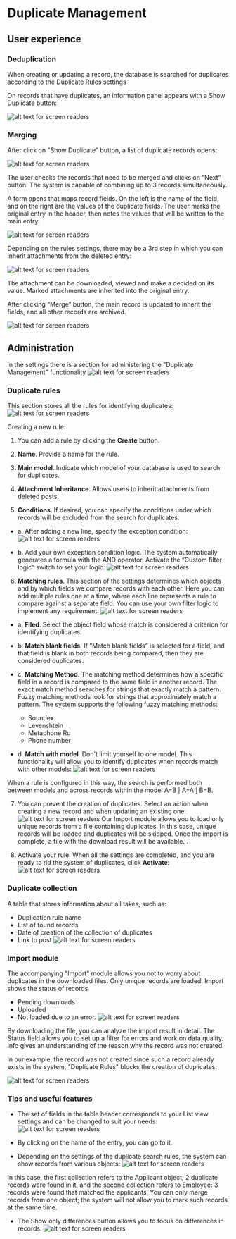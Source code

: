 # Duplicate Management

## User experience

### Deduplication

When creating or updating a record, the database is searched for duplicates according to the Duplicate Rules settings

On records that have duplicates, an information panel appears with a Show Duplicate button:

![alt text for screen readers](../images/image4.jpg)

### Merging
After click on "Show Duplicate" button, a list of duplicate records opens:

![alt text for screen readers](../images/image17.jpg)

The user checks the records that need to be merged and clicks on “Next” button.
The system is capable of combining up to 3 records simultaneously.

A form opens that maps record fields.
On the left is the name of the field, and on the right are the values of the duplicate fields.
The user marks the original entry in the header, then notes the values that will be written to the main entry:

![alt text for screen readers](../images/image13.jpg)

Depending on the rules settings, there may be a 3rd step in which you can inherit attachments from the deleted entry:

![alt text for screen readers](../images/image7.jpg)

The attachment can be downloaded, viewed and make a decided on its value.
Marked attachments are inherited into the original entry.

After clicking “Merge” button, the main record is updated to inherit the fields, and all other records are archived.


![alt text for screen readers](../images/image7.jpg)

## Administration
In the settings there is a section for administering the "Duplicate Management" functionality
![alt text for screen readers](../images/image12.jpg)

### Duplicate rules

This section stores all the rules for identifying duplicates:
![alt text for screen readers](../images/image3.jpg)

Creating a new rule:
1. You can add a rule by clicking the **Create** button.

2. **Name**. Provide a name for the rule.

3. **Main model**. Indicate which model of your database is used to search for duplicates.

4. **Attachment Inheritance**. Allows users to inherit attachments from deleted posts.

5. **Conditions**. If desired, you can specify the conditions under which records will be excluded from the search for duplicates.
- a. After adding a new line, specify the exception condition:
![alt text for screen readers](../images/image10.jpg)

- b. Add your own exception condition logic.
  The system automatically generates a formula with the AND operator. Activate the “Custom filter logic” switch to set your logic:
![alt text for screen readers](../images/image1.jpg)

6. **Matching rules**. This section of the settings determines which objects and by which fields we compare records with each other.
   Here you can add multiple rules one at a time, where each line represents a rule to compare against a separate field. You can use your own filter logic to implement any requirement:
![alt text for screen readers](../images/image15.jpg)

- a. **Filed**. Select the object field whose match is considered a criterion for identifying duplicates.

- b. **Match blank fields**. If “Match blank fields” is selected for a field, and that field is blank in both records being compared, then they are considered duplicates.

- c. **Matching Method**. The matching method determines how a specific field in a record is compared to the same field in another record.
The exact match method searches for strings that exactly match a pattern. Fuzzy matching methods look for strings that approximately match a pattern.
The system supports the following fuzzy matching methods:
  - Soundex
  - Levenshtein
  - Metaphone Ru
  - Phone number

- d. **Match with model**. Don't limit yourself to one model. This functionality will allow you to identify duplicates when records match with other models:
![alt text for screen readers](../images/image14.jpg)

When a rule is configured in this way, the search is performed both between models and across records within the model A=B | A=A | B=B.


7. You can prevent the creation of duplicates. Select an action when creating a new record and when updating an existing one:
![alt text for screen readers](../images/image6.jpg)
Our Import module allows you to load only unique records from a file containing duplicates. In this case, unique records will be loaded and duplicates will be skipped. Once the import is complete, a file with the download result will be available. .

8. Activate your rule.
   When all the settings are completed, and you are ready to rid the system of duplicates, click **Activate**:
![alt text for screen readers](../images/image11.jpg)

### Duplicate collection
A table that stores information about all takes, such as:
- Duplication rule name
- List of found records
- Date of creation of the collection of duplicates
- Link to post
![alt text for screen readers](../images/image16.jpg)

### Import module

The accompanying "Import" module allows you not to worry about duplicates in the downloaded files. Only unique records are loaded. Import shows the status of records
- Pending downloads
- Uploaded
- Not loaded due to an error.
![alt text for screen readers](../images/image5.png)

By downloading the file, you can analyze the import result in detail. The Status field allows you to set up a filter for errors and work on data quality. Info gives an understanding of the reason why the record was not created.

In our example, the record was not created since such a record already exists in the system, "Duplicate Rules" blocks the creation of duplicates.

![alt text for screen readers](../images/image2.png)

### Tips and useful features

- The set of fields in the table header corresponds to your List view settings and can be changed to suit your needs:
![alt text for screen readers](../images/image9.jpg)


- By clicking on the name of the entry, you can go to it.
- Depending on the settings of the duplicate search rules, the system can show records from various objects:
![alt text for screen readers](../images/image18.jpg)

In this case, the first collection refers to the Applicant object; 2 duplicate records were found in it, and the second collection refers to Employee: 3 records were found that matched the applicants. You can only merge records from one object; the system will not allow you to mark such records at the same time.

- The Show only differences button allows you to focus on differences in records:
![alt text for screen readers](../images/image8.jpg)